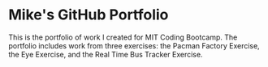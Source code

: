 # Mike's GitHub Portfolio

This is the portfolio of work I created for MIT Coding Bootcamp. The portfolio includes work from three exercises: the Pacman Factory Exercise, the Eye Exercise, and the Real Time Bus Tracker Exercise.
